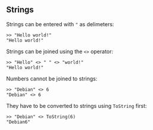 ## Strings

Strings can be entered with `"` as delimeters:
```
>> "Hello world!"
"Hello world!"
```

Strings can be joined using the `<>` operator:
```
>> "Hello" <> " " <> "world!"
"Hello world!"
```

Numbers cannot be joined to strings:
```
>> "Debian" <> 6
"Debian" <> 6
```

They have to be converted to strings using `ToString` first:
```
>> "Debian" <> ToString(6)
"Debian6"
```